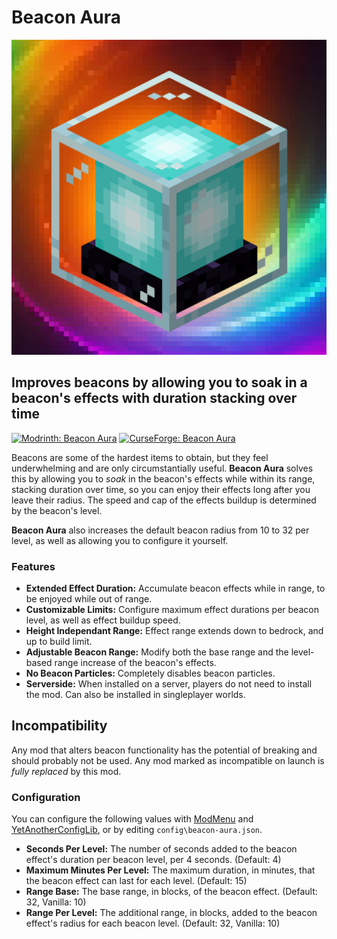 # Beacon Aura

![icon.png](icon.png)

## Improves beacons by allowing you to soak in a beacon's effects with duration stacking over time

[![Modrinth: Beacon Aura](https://img.shields.io/badge/Modrinth-Beacon_Aura-00ae5d?logo=modrinth)](https://modrinth.com/mod/beacon-aura)
[![CurseForge: Beacon Aura](https://img.shields.io/badge/CurseForge-Beacon_Aura-f16437?logo=curseforge)](https://www.curseforge.com/minecraft/mc-mods/beacon-aura)

Beacons are some of the hardest items to obtain, but they feel underwhelming and are only circumstantially useful. **Beacon Aura** solves this by allowing you to *soak* in the beacon's effects while within its range, stacking duration over time, so you can enjoy their effects long after you leave their radius. The speed and cap of the effects buildup is determined by the beacon's level.

**Beacon Aura** also increases the default beacon radius from 10 to 32 per level, as well as allowing you to configure it yourself.

### Features

* **Extended Effect Duration:** Accumulate beacon effects while in range, to be enjoyed while out of range.
* **Customizable Limits:** Configure maximum effect durations per beacon level, as well as effect buildup speed.
* **Height Independant Range:** Effect range extends down to bedrock, and up to build limit.
* **Adjustable Beacon Range:** Modify both the base range and the level-based range increase of the beacon's effects.
* **No Beacon Particles:** Completely disables beacon particles. 
* **Serverside:** When installed on a server, players do not need to install the mod. Can also be installed in singleplayer worlds.

## Incompatibility
Any mod that alters beacon functionality has the potential of breaking and should probably not be used.
Any mod marked as incompatible on launch is *fully replaced* by this mod.

### Configuration

You can configure the following values with [ModMenu](https://github.com/TerraformersMC/ModMenu) and [YetAnotherConfigLib](https://github.com/isXander/YetAnotherConfigLib), or by editing `config\beacon-aura.json`.

* **Seconds Per Level:** The number of seconds added to the beacon effect's duration per beacon level, per 4 seconds. (Default: 4)
* **Maximum Minutes Per Level:** The maximum duration, in minutes, that the beacon effect can last for each level. (Default: 15)
* **Range Base:** The base range, in blocks, of the beacon effect. (Default: 32, Vanilla: 10)
* **Range Per Level:** The additional range, in blocks, added to the beacon effect's radius for each beacon level. (Default: 32, Vanilla: 10)
